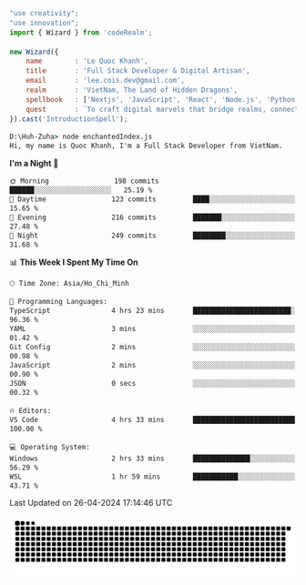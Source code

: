 <!--x axis divider-->

```js 
"use creativity";
"use innovation";
import { Wizard } from 'codeRealm';

new Wizard({
    name        : 'Le Quoc Khanh',
    title       : 'Full Stack Developer & Digital Artisan',
    email       : 'lee.cois.dev@gmail.com',
    realm       : 'VietNam, The Land of Hidden Dragons',
    spellbook   : ['Nextjs', 'JavaScript', 'React', 'Node.js', 'Python', 'Django', 'Cloud Services'],
    quest       : `To craft digital marvels that bridge realms, connect cultures, and bring imagination to life.`,
}).cast('IntroductionSpell');
```

```cmd
D:\Huh-Zuha> node enchantedIndex.js
Hi, my name is Quoc Khanh, I'm a Full Stack Developer from VietNam.
```
<!--START_SECTION:waka-->
**I'm a Night 🦉** 

```text
🌞 Morning                198 commits         ██████░░░░░░░░░░░░░░░░░░░   25.19 % 
🌆 Daytime                123 commits         ████░░░░░░░░░░░░░░░░░░░░░   15.65 % 
🌃 Evening                216 commits         ███████░░░░░░░░░░░░░░░░░░   27.48 % 
🌙 Night                  249 commits         ████████░░░░░░░░░░░░░░░░░   31.68 % 
```


📊 **This Week I Spent My Time On** 

```text
🕑︎ Time Zone: Asia/Ho_Chi_Minh

💬 Programming Languages: 
TypeScript               4 hrs 23 mins       ████████████████████████░   96.36 % 
YAML                     3 mins              ░░░░░░░░░░░░░░░░░░░░░░░░░   01.42 % 
Git Config               2 mins              ░░░░░░░░░░░░░░░░░░░░░░░░░   00.98 % 
JavaScript               2 mins              ░░░░░░░░░░░░░░░░░░░░░░░░░   00.90 % 
JSON                     0 secs              ░░░░░░░░░░░░░░░░░░░░░░░░░   00.32 % 

🔥 Editors: 
VS Code                  4 hrs 33 mins       █████████████████████████   100.00 % 

💻 Operating System: 
Windows                  2 hrs 33 mins       ██████████████░░░░░░░░░░░   56.29 % 
WSL                      1 hr 59 mins        ███████████░░░░░░░░░░░░░░   43.71 % 
```


 Last Updated on 26-04-2024 17:14:46 UTC
<!--END_SECTION:waka-->
<picture>
  <source media="(prefers-color-scheme: dark)" srcset="https://raw.githubusercontent.com/leecois/leecois/output/github-contribution-grid-snake-dark.svg">
  <source media="(prefers-color-scheme: light)" srcset="https://raw.githubusercontent.com/leecois/leecois/output/github-contribution-grid-snake.svg">
  <img alt="github contribution grid snake animation" src="https://raw.githubusercontent.com/leecois/leecois/output/github-contribution-grid-snake.svg">
</picture>
